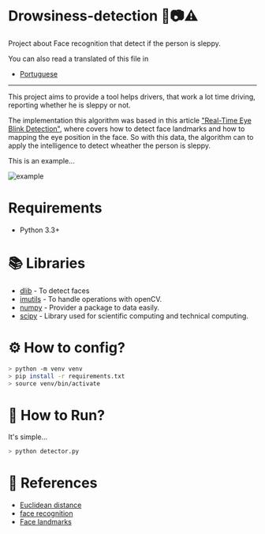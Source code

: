 # Drowsiness-detection 🤖📷⚠️

Project about Face recognition that detect if the person is sleppy.

You can also read a translated of this file in 
 - [Portuguese](./documents/README_PT.md)

***

This project aims to provide a tool helps drivers, that work a lot time driving, reporting whether he is sleppy or not.

The implementation this algorithm was based in this article ["Real-Time Eye Blink Detection"](http://vision.fe.uni-lj.si/cvww2016/proceedings/papers/05.pdf), where covers how to detect face landmarks and how to mapping the eye position in the face. So with this data, the algorithm can to apply the intelligence to detect wheather the person is sleppy.

This is an example...

![example](./documents/example.gif)

# Requirements

- Python 3.3+

# 📚 Libraries

* [dlib](http://dlib.net/python/index.html) - To detect faces
* [imutils](https://github.com/jrosebr1/imutils) - To handle operations with openCV.
* [numpy](https://numpy.org/) - Provider a package to data easily. 
* [scipy](https://www.scipy.org/) - Library used for scientific computing and technical computing.

# ⚙ How to config?

``` bash
> python -m venv venv
> pip install -r requirements.txt
> source venv/bin/activate
```

# 🚀 How to Run?

It's simple...

``` bash
> python detector.py
```

# 🔗 References

* [Euclidean distance](https://en.wikipedia.org/wiki/Euclidean_distance)
* [face recognition](http://krasserm.github.io/2018/02/07/deep-face-recognition/)
* [Face landmarks](https://medium.com/@aanilkayy/extract-eyes-in-face-i%CC%87mages-with-dlib-and-face-landmark-points-c45ef480c1)